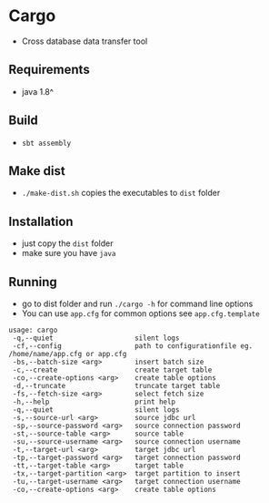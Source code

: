 # Cargo

- Cross database data transfer tool

## Requirements
- java 1.8^

## Build
* `sbt assembly`

## Make dist
* `./make-dist.sh` copies the executables to `dist` folder


## Installation
* just copy the `dist` folder
* make sure you have `java`

## Running
* go to dist folder and run `./cargo -h` for command line options
* You can use `app.cfg` for common options see `app.cfg.template`


```
usage: cargo
 -q,--quiet                    silent logs
 -cf,--config                  path to configurationfile eg. /home/name/app.cfg or app.cfg
 -bs,--batch-size <arg>        insert batch size
 -c,--create                   create target table
 -co,--create-options <arg>    create table options
 -d,--truncate                 truncate target table
 -fs,--fetch-size <arg>        select fetch size
 -h,--help                     print help
 -q,--quiet                    silent logs
 -s,--source-url <arg>         source jdbc url
 -sp,--source-password <arg>   source connection password
 -st,--source-table <arg>      source table
 -su,--source-username <arg>   source connection username
 -t,--target-url <arg>         target jdbc url
 -tp,--target-password <arg>   target connection password
 -tt,--target-table <arg>      target table
 -tx,--target-partition <arg>  target partition to insert
 -tu,--target-username <arg>   target connection username
 -co,--create-options <arg>    create table options
```